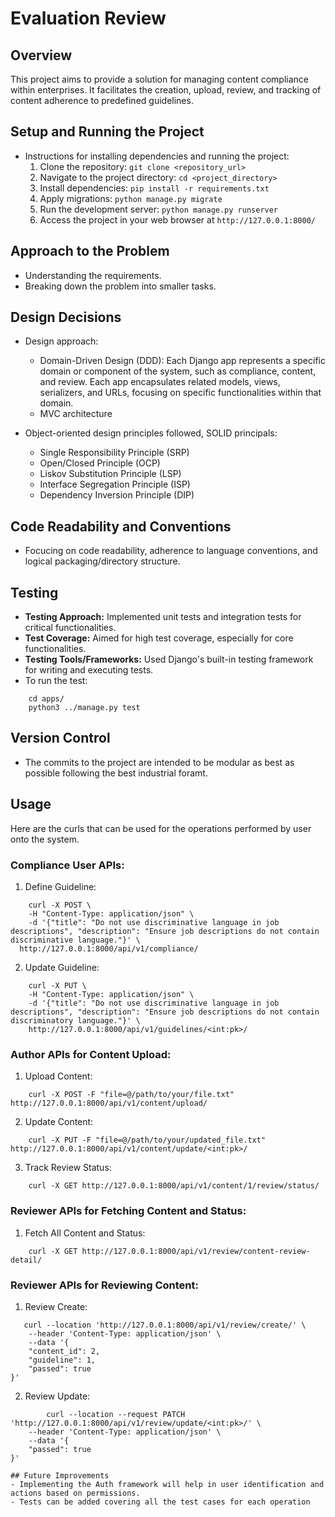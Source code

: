 # Evaluation Review

## Overview
This project aims to provide a solution for managing content compliance within enterprises. It facilitates the creation, upload, review, and tracking of content adherence to predefined guidelines.


## Setup and Running the Project
- Instructions for installing dependencies and running the project:
  1. Clone the repository: `git clone <repository_url>`
  2. Navigate to the project directory: `cd <project_directory>`
  3. Install dependencies: `pip install -r requirements.txt`
  4. Apply migrations: `python manage.py migrate`
  5. Run the development server: `python manage.py runserver`
  6. Access the project in your web browser at `http://127.0.0.1:8000/`


## Approach to the Problem
- Understanding the requirements.
- Breaking down the problem into smaller tasks.

## Design Decisions
- Design approach:
  - Domain-Driven Design (DDD): Each Django app represents a specific domain or component of the system, such as compliance, content, and review. Each app encapsulates related models, views, serializers, and URLs, focusing on specific functionalities within that domain.
  - MVC architecture

- Object-oriented design principles followed, SOLID principals:
  - Single Responsibility Principle (SRP)
  - Open/Closed Principle (OCP)
  - Liskov Substitution Principle (LSP)
  - Interface Segregation Principle (ISP)
  - Dependency Inversion Principle (DIP)


## Code Readability and Conventions
- Focucing on code readability, adherence to language conventions, and logical packaging/directory structure.

## Testing
- **Testing Approach:** Implemented unit tests and integration tests for critical functionalities.
- **Test Coverage:** Aimed for high test coverage, especially for core functionalities.
- **Testing Tools/Frameworks:** Used Django's built-in testing framework for writing and executing tests.
- To run the test:
```@bash
    cd apps/
    python3 ../manage.py test
```

## Version Control
- The commits to the project are intended to be modular as best as possible following the best industrial foramt.

## Usage
Here are the curls that can be used for the operations performed by user onto the system.
### Compliance User APIs:
1. Define Guideline:
```@bash
    curl -X POST \
    -H "Content-Type: application/json" \
    -d '{"title": "Do not use discriminative language in job descriptions", "description": "Ensure job descriptions do not contain discriminative language."}' \
  http://127.0.0.1:8000/api/v1/compliance/
```
2. Update Guideline:

```@bash
    curl -X PUT \
    -H "Content-Type: application/json" \
    -d '{"title": "Do not use discriminative language in job descriptions", "description": "Ensure job descriptions do not contain discriminatory language."}' \
    http://127.0.0.1:8000/api/v1/guidelines/<int:pk>/
```
### Author APIs for Content Upload:
1. Upload Content:
```@bash
    curl -X POST -F "file=@/path/to/your/file.txt"              http://127.0.0.1:8000/api/v1/content/upload/
```
2. Update Content:
```@bash
    curl -X PUT -F "file=@/path/to/your/updated_file.txt" http://127.0.0.1:8000/api/v1/content/update/<int:pk>/
```
3. Track Review Status:
```@bash
    curl -X GET http://127.0.0.1:8000/api/v1/content/1/review/status/
```
### Reviewer APIs for Fetching Content and Status:
1. Fetch All Content and Status:
```@bash
    curl -X GET http://127.0.0.1:8000/api/v1/review/content-review-detail/
```
### Reviewer APIs for Reviewing Content:
1. Review Create:
```@bash
   curl --location 'http://127.0.0.1:8000/api/v1/review/create/' \
    --header 'Content-Type: application/json' \
    --data '{
    "content_id": 2,
    "guideline": 1,
    "passed": true
}'
```
2. Review Update:
```@bash
        curl --location --request PATCH 'http://127.0.0.1:8000/api/v1/review/update/<int:pk>/' \
    --header 'Content-Type: application/json' \
    --data '{
    "passed": true
}'

## Future Improvements
- Implementing the Auth framework will help in user identification and actions based on permissions.
- Tests can be added covering all the test cases for each operation

